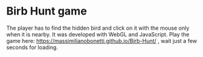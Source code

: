 # Birb Hunt game
The player has to find the hidden bird and click on it with the mouse only when it is nearby. It was developed with WebGL and JavaScript.
Play the game here: https://massimilianobonetti.github.io/Birb-Hunt/ , wait just a few seconds for loading.
